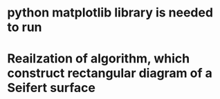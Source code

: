 # python matplotlib library is needed to run

# Reailzation of algorithm, which construct rectangular diagram of a Seifert surface
